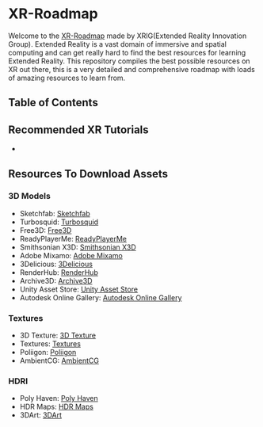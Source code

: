 # XR-Roadmap 
Welcome to the [XR-Roadmap]() made by XRIG(Extended Reality Innovation Group). Extended Reality is a vast domain of immersive and spatial computing and can get really hard to find the best resources for learning Extended Reality. This repository compiles the best possible resources on XR out there, this is a very detailed and comprehensive roadmap with loads of amazing resources to learn from.
## Table of Contents




## Recommended XR Tutorials
-  

## Resources To Download Assets
### 3D Models
-  Sketchfab: [Sketchfab](https://sketchfab.com/feed)
-  Turbosquid: [Turbosquid](https://www.turbosquid.com/)
-  Free3D: [Free3D](https://free3d.com/)
-  ReadyPlayerMe: [ReadyPlayerMe](https://readyplayer.me/)
-  Smithsonian X3D: [Smithsonian X3D](https://3d.si.edu/)
-  Adobe Mixamo: [Adobe Mixamo](https://www.mixamo.com/)
-  3Delicious: [3Delicious](https://3delicious.net/)
-  RenderHub: [RenderHub](https://www.renderhub.com/)
-  Archive3D: [Archive3D](https://archive3d.net/)
-  Unity Asset Store: [Unity Asset Store](https://assetstore.unity.com/)
-  Autodesk Online Gallery: [Autodesk Online Gallery](https://gallery.autodesk.com/)

### Textures
-  3D Texture: [3D Texture]( https://3dtextures.me/)
-  Textures: [Textures](https://www.textures.com/)
-  Poliigon: [Poliigon](https://www.poliigon.com/)
-  AmbientCG: [AmbientCG](https://ambientcg.com/list)

### HDRI
-  Poly Haven: [Poly Haven](https://polyhaven.com/hdris)
-  HDR Maps: [HDR Maps](https://hdrmaps.com/freebies/)
-  3DArt: [3DArt](https://www.3dart.it/en/download/hdri/)
